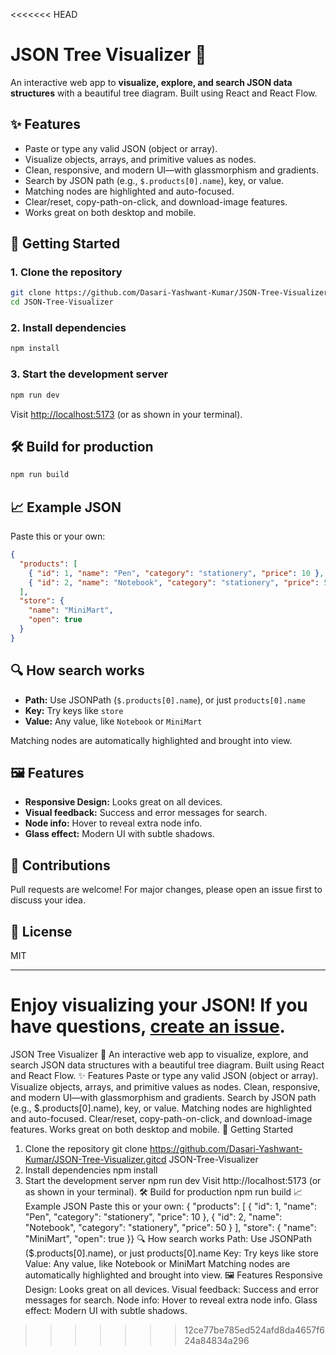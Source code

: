 <<<<<<< HEAD
# JSON Tree Visualizer 🌳

An interactive web app to **visualize, explore, and search JSON data structures** with a beautiful tree diagram. Built using React and React Flow.

## ✨ Features

- Paste or type any valid JSON (object or array).
- Visualize objects, arrays, and primitive values as nodes.
- Clean, responsive, and modern UI—with glassmorphism and gradients.
- Search by JSON path (e.g., `$.products[0].name`), key, or value.
- Matching nodes are highlighted and auto-focused.
- Clear/reset, copy-path-on-click, and download-image features.
- Works great on both desktop and mobile.

## 🚀 Getting Started

### 1. Clone the repository
```bash
git clone https://github.com/Dasari-Yashwant-Kumar/JSON-Tree-Visualizer.git
cd JSON-Tree-Visualizer
```

### 2. Install dependencies
```bash
npm install
```

### 3. Start the development server
```bash
npm run dev
```
Visit [http://localhost:5173](http://localhost:5173) (or as shown in your terminal).

## 🛠️ Build for production

```bash
npm run build
```

## 📈 Example JSON
Paste this or your own:
```json
{
  "products": [
    { "id": 1, "name": "Pen", "category": "stationery", "price": 10 },
    { "id": 2, "name": "Notebook", "category": "stationery", "price": 50 }
  ],
  "store": {
    "name": "MiniMart",
    "open": true
  }
}
```

## 🔍 How search works

- **Path:** Use JSONPath (`$.products[0].name`), or just `products[0].name`
- **Key:** Try keys like `store`
- **Value:** Any value, like `Notebook` or `MiniMart`

Matching nodes are automatically highlighted and brought into view.

## 🖼️ Features

- **Responsive Design:** Looks great on all devices.
- **Visual feedback:** Success and error messages for search.
- **Node info:** Hover to reveal extra node info.
- **Glass effect:** Modern UI with subtle shadows.

## 🤝 Contributions

Pull requests are welcome! For major changes, please open an issue first to discuss your idea.

## 📄 License

MIT

---

**Enjoy visualizing your JSON!**
If you have questions, [create an issue](https://github.com/Dasari-Yashwant-Kumar/JSON-Tree-Visualizer/issues).
=======
JSON Tree Visualizer 🌳
An interactive web app to visualize, explore, and search JSON data structures with a beautiful tree diagram. Built using React and React Flow.
✨ Features
Paste or type any valid JSON (object or array).
Visualize objects, arrays, and primitive values as nodes.
Clean, responsive, and modern UI—with glassmorphism and gradients.
Search by JSON path (e.g., $.products[0].name), key, or value.
Matching nodes are highlighted and auto-focused.
Clear/reset, copy-path-on-click, and download-image features.
Works great on both desktop and mobile.
🚀 Getting Started
1. Clone the repository
git clone https://github.com/Dasari-Yashwant-Kumar/JSON-Tree-Visualizer.gitcd JSON-Tree-Visualizer
2. Install dependencies
npm install
3. Start the development server
npm run dev
Visit http://localhost:5173 (or as shown in your terminal).
🛠️ Build for production
npm run build
📈 Example JSON
Paste this or your own:
{  "products": [    { "id": 1, "name": "Pen", "category": "stationery", "price": 10 },    { "id": 2, "name": "Notebook", "category": "stationery", "price": 50 }  ],  "store": {    "name": "MiniMart",    "open": true  }}
🔍 How search works
Path: Use JSONPath ($.products[0].name), or just products[0].name
Key: Try keys like store
Value: Any value, like Notebook or MiniMart
Matching nodes are automatically highlighted and brought into view.
🖼️ Features
Responsive Design: Looks great on all devices.
Visual feedback: Success and error messages for search.
Node info: Hover to reveal extra node info.
Glass effect: Modern UI with subtle shadows.
>>>>>>> 12ce77be785ed524afd8da4657f624a84834a296

